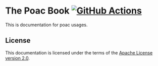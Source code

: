 # The Poac Book [![GitHub Actions](https://github.com/poacpm/doc.poac.pm/workflows/GitHub%20Pages/badge.svg)](https://github.com/poacpm/doc.poac.pm/actions?query=workflow%3A%22GitHub+Pages%22)
This is documentation for poac usages.

## License
This documentation is licensed under the terms of the [Apache License version 2.0](LICENSE).
